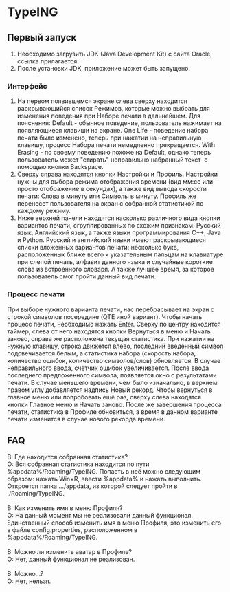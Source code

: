 # TypeING
## Первый запуск
1. Необходимо загрузить JDK (Java Development Kit) с сайта Oracle, ссылка прилагается: 
2. После установки JDK, приложение может быть запущено. 
### Интерфейс
1. На первом появившемся экране слева сверху находится раскрывающийся список Режимов, которые можно выбрать для изменения поведения при Наборе печати в дальнейшем. Для пояснения: Default - обычное поведение, пользователь нажимает на появляющиеся клавиши на экране. One Life - поведение набора печати было изменено, теперь при нажатии на неправильную клавишу, процесс Набора печати немедленно прекращается. With Erasing - по своему поведению похоже на Default, однако теперь пользователь может "стирать" неправильно набранный текст  с помощью кнопки Backspace. 
2. Сверху справа находятся кнопки Настройки и Профиль. Настройки нужны для выбора режима отображения времени (вид мм:сс или просто отображение в секундах), а также вид вывода скорости печати: Слова в минуту или Символы в минуту. Профиль же перенесет пользователя на экран с собранной статистикой по каждому режиму. 
3. Ниже верхней панели находятся насколько различного вида кнопки вариантов печати, сгруппированных по схожим признакам: Русский язык, Английский язык, а также языки программирования C++, Java и Python. Русский и английский языки имеют раскрывающиеся списки вложенных вариантов печати: несколько букв, расположенных ближе всего к указательным пальцам на клавиатуре при слепой печать, алфавит данного языка и случайные короткие слова из встроенного словаря. А также лучшее время, за которое пользователь смог пройти данный вид печати. 
### Процесс печати
При выборе нужного варианта печати, нас перебрасывает на экран с строкой символов посередине (QTE иной вариант). Чтобы начать процесс печати, необходимо нажать Enter. Сверху по центру находится таймер, слева от него находятся кнопки Вернуться в меню и Начать заново, справа же расположена текущая статистика. При нажатии на нужную клавишу, строка движется влево, последний введённый символ подсвечивается белым, а статистика набора (скорость набора, количество ошибок, количество символов/слов) обновляется. В случае неправильного ввода, счётчик ошибок увеличивается. После ввода последнего предложенного символа, появляется окно с результатами печати. В случае меньшего времени, чем было изначально, в верхнем правом углу добавляется надпись Новый рекорд. Чтобы вернуться в главное меню или попробовать ещё раз, сверху слева находятся кнопки Главное меню и Начать заново. После же завершения процесса печати, статистика в Профиле обновиться, а время в данном варианте печати изменится в случае нового рекорда времени. 

## FAQ
В: Где находится собранная статистика?<br />
О: Вся собранная статистика находится по пути %appdata%/Roaming/TypeING. Попасть в неё можно следующим образом: нажать Win+R, ввести %appdata% и нажать выполнить. Откроется папка .../appdata, из которой следует пройти в ./Roaming/TypeING.<br /><br />
В: Как изменить имя в меню Профиля? <br />
О: На данный момент мы не реализовали данный функционал. Единственный способ изменить имя в меню Профиля, это изменить его в файле config.properties, расположенном в %appdata%/Roaming/TypeING.<br /><br />
В: Можно ли изменить аватар в Профиле? <br />
О: Нет, данный функционал не реализован. <br /><br />
В: Можно...? <br />
О: Нет, нельзя.
